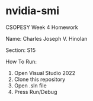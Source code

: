 # nvidia-smi
CSOPESY Week 4 Homework

Name: Charles Joseph V. Hinolan

Section: S15

How To Run:

1. Open Visual Studio 2022
2. Clone this repository
3. Open .sln file
4. Press Run/Debug

